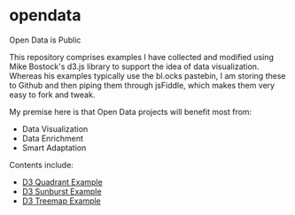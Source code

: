 # opendata
Open Data is Public

This repository comprises examples I have collected and modified using Mike Bostock's d3.js library to support the idea of data visualization. Whereas his examples typically use the bl.ocks pastebin, I am storing these to Github and then piping them through jsFiddle, which makes them very easy to fork and tweak. 

My premise here is that Open Data projects will benefit most from:
+ Data Visualization
+ Data Enrichment
+ Smart Adaptation

Contents include:
+ [D3 Quadrant Example](http://jsfiddle.net/gh/get/d3/3.0.4/phollott/opendata/tree/master/d3quadrant/)
+ [D3 Sunburst Example](http://jsfiddle.net/gh/get/d3/3.0.4/phollott/opendata/tree/master/d3sunburst/)
+ [D3 Treemap Example](http://jsfiddle.net/gh/get/d3/3.0.4/phollott/opendata/tree/master/d3treemap/)
